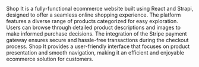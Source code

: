 
Shop It is a fully-functional ecommerce website built using React and Strapi, designed to offer a seamless online shopping experience. The platform features a diverse range of products categorized for easy exploration. Users can browse through detailed product descriptions and images to make informed purchase decisions. The integration of the Stripe payment gateway ensures secure and hassle-free transactions during the checkout process. Shop It provides a user-friendly interface that focuses on product presentation and smooth navigation, making it an efficient and enjoyable ecommerce solution for customers.
